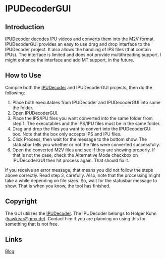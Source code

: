 # IPUDecoderGUI
## Introduction
[IPUDecoder](https://github.com/samehb/IPUDecoder) decodes IPU videos and converts them into the M2V format. IPUDecoderGUI provides an easy to use drag and drop interface to the IPUDecoder project. It also allows the handling of IPS files (that contain IPUs). The interface is limited and does not provide multithreading support. I might enhance the interface and add MT support, in the future.

## How to Use
Compile both the [IPUDecoder](https://github.com/samehb/IPUDecoder) and IPUDecoderGUI projects, then do the following:

1. Place both executables from IPUDecoder and IPUDecoderGUI into same the folder.
2. Open IPUDecoderGUI.
3. Place the IPS/IPU files you want converted into the same folder from step 1. The executables and the IPS/IPU files must be in the same folder.
4. Drag and drop the files you want to convert into the IPUDecoderGUI box. Note that the box only accepts IPS and IPU files.
5. Click Process, then wait for the message to the bottom show. The statusbar tells you whether or not the files were converted successfully.
6. Open the converted M2V files and see if they are showing properly. If that is not the case, check the Alternative Mode checkbox on IPUDecoderGUI then hit process again. That should fix it.

If you receive an error message, that means you did not follow the steps above correctly. Read step 3, carefully. Also, note that the processing might take a while depending on file sizes. So, wait for the statusbar message to show. That is when you know, the tool has finished.

## Copyright
The GUI utilizes the [IPUDecoder](https://github.com/samehb/IPUDecoder). The IPUDecoder belongs to Holger Kuhn (hawkear@gmx.de). Contact him if you are planning on using this for something that is not free.

## Links
[Blog](http://sres.tumblr.com/)
